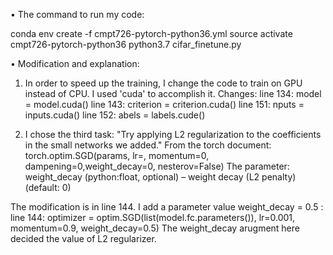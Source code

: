 • The command to run my code:

conda env create -f cmpt726-pytorch-python36.yml
source activate cmpt726-pytorch-python36
python3.7 cifar_finetune.py

• Modification and explanation:
1. In order to speed up the training, I change the code to train on GPU instead of CPU. I used 'cuda' to accomplish it.
Changes:
line 134:  model = model.cuda()
line 143:  criterion = criterion.cuda()
line 151:  nputs = inputs.cuda()
line 152:  abels = labels.cude()

2. I chose the third task: "Try applying L2 regularization to the coefficients in the small networks we added."
From the torch document:
  torch.optim.SGD(params, lr=<required parameter>, momentum=0, dampening=0,weight_decay=0, nesterov=False)
The parameter: weight_decay (python:float, optional) – weight decay (L2 penalty) (default: 0)

The modification is in line 144. I add a parameter value weight_decay = 0.5 :
line 144:  optimizer = optim.SGD(list(model.fc.parameters()), lr=0.001, momentum=0.9, weight_decay=0.5)
The weight_decay arugment here decided the value of L2 regularizer.


